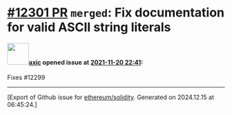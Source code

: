 # [\#12301 PR](https://github.com/ethereum/solidity/pull/12301) `merged`: Fix documentation for valid ASCII string literals

#### <img src="https://avatars.githubusercontent.com/u/20340?v=4" width="50">[axic](https://github.com/axic) opened issue at [2021-11-20 22:41](https://github.com/ethereum/solidity/pull/12301):

Fixes #12299




-------------------------------------------------------------------------------



[Export of Github issue for [ethereum/solidity](https://github.com/ethereum/solidity). Generated on 2024.12.15 at 06:45:24.]
